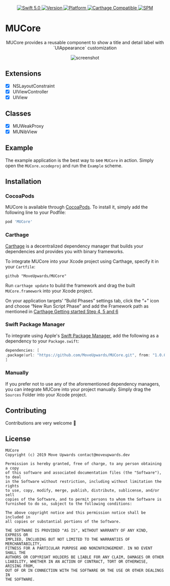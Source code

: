 <p align="center">
<a href="https://developer.apple.com/swift/">
<img src="https://img.shields.io/badge/Swift-5.0-orange.svg?style=flat" alt="Swift 5.0">
</a>
<a href="http://cocoapods.org/pods/MUCore">
<img src="https://img.shields.io/cocoapods/v/MUCore.svg?style=flat" alt="Version">
</a>
<a href="http://cocoapods.org/pods/MUCore">
<img src="https://img.shields.io/cocoapods/p/MUCore.svg?style=flat" alt="Platform">
</a>
<a href="https://github.com/Carthage/Carthage">
<img src="https://img.shields.io/badge/Carthage-compatible-4BC51D.svg?style=flat" alt="Carthage Compatible">
</a>
<a href="https://github.com/apple/swift-package-manager">
<img src="https://img.shields.io/badge/Swift%20Package%20Manager-compatible-brightgreen.svg" alt="SPM">
</a>
</p>

# MUCore

<p align="center">
MUCore provides a reusable component to show a title and detail label with `UIAppearance` customization
</p>

<p align="center">
<img src="./MUCore.png" alt="screenshot">
</p>

## Extensions

- [x] NSLayoutConstraint
- [x] UIViewController
- [x] UIView

## Classes

- [x] MUWeakProxy
- [x] MUNibView

## Example

The example application is the best way to see `MUCore` in action. Simply open the `MUCore.xcodeproj` and run the `Example` scheme.

## Installation

### CocoaPods

MUCore is available through [CocoaPods](http://cocoapods.org). To install
it, simply add the following line to your Podfile:

```bash
pod 'MUCore'
```

### Carthage

[Carthage](https://github.com/Carthage/Carthage) is a decentralized dependency manager that builds your dependencies and provides you with binary frameworks.

To integrate MUCore into your Xcode project using Carthage, specify it in your `Cartfile`:

```ogdl
github "MoveUpwards/MUCore"
```

Run `carthage update` to build the framework and drag the built `MUCore.framework` into your Xcode project. 

On your application targets’ “Build Phases” settings tab, click the “+” icon and choose “New Run Script Phase” and add the Framework path as mentioned in [Carthage Getting started Step 4, 5 and 6](https://github.com/Carthage/Carthage/blob/master/README.md#if-youre-building-for-ios-tvos-or-watchos)

### Swift Package Manager

To integrate using Apple's [Swift Package Manager](https://swift.org/package-manager/), add the following as a dependency to your `Package.swift`:

```swift
dependencies: [
.package(url: "https://github.com/MoveUpwards/MUCore.git", from: "1.0.0")
]
```

### Manually

If you prefer not to use any of the aforementioned dependency managers, you can integrate MUCore into your project manually. Simply drag the `Sources` Folder into your Xcode project.

## Contributing
Contributions are very welcome 🙌

## License

```
MUCore
Copyright (c) 2019 Move Upwards contact@moveupwards.dev

Permission is hereby granted, free of charge, to any person obtaining a copy
of this software and associated documentation files (the "Software"), to deal
in the Software without restriction, including without limitation the rights
to use, copy, modify, merge, publish, distribute, sublicense, and/or sell
copies of the Software, and to permit persons to whom the Software is
furnished to do so, subject to the following conditions:

The above copyright notice and this permission notice shall be included in
all copies or substantial portions of the Software.

THE SOFTWARE IS PROVIDED "AS IS", WITHOUT WARRANTY OF ANY KIND, EXPRESS OR
IMPLIED, INCLUDING BUT NOT LIMITED TO THE WARRANTIES OF MERCHANTABILITY,
FITNESS FOR A PARTICULAR PURPOSE AND NONINFRINGEMENT. IN NO EVENT SHALL THE
AUTHORS OR COPYRIGHT HOLDERS BE LIABLE FOR ANY CLAIM, DAMAGES OR OTHER
LIABILITY, WHETHER IN AN ACTION OF CONTRACT, TORT OR OTHERWISE, ARISING FROM,
OUT OF OR IN CONNECTION WITH THE SOFTWARE OR THE USE OR OTHER DEALINGS IN
THE SOFTWARE.
```
